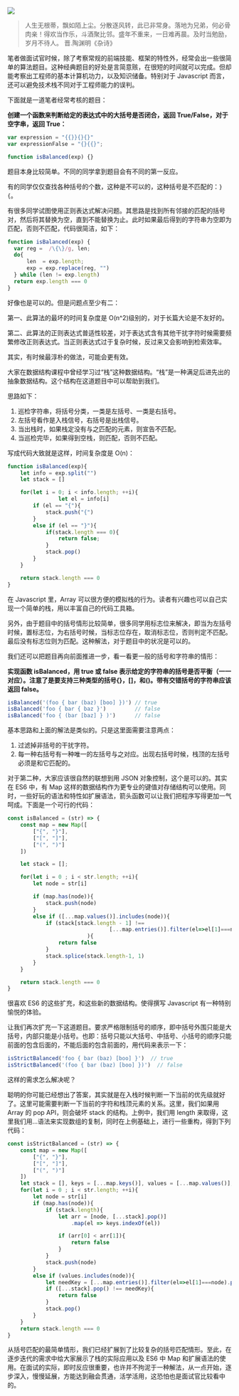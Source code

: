 ![](https://p0.ssl.qhimg.com/t0137eedca1196c5ab1.png)


> 人生无根蒂，飘如陌上尘。分散逐风转，此已非常身。落地为兄弟，何必骨肉亲！得欢当作乐，斗酒聚比邻。盛年不重来，一日难再晨。及时当勉励，岁月不待人。 晋.陶渊明《杂诗》

笔者做面试官时候，除了考察常规的前端技能、框架的特性外，经常会出一些很简单的算法题目。这种经典题目的好处是言简意赅，在很短的时间就可以完成。但却能考察出工程师的基本计算机功力，以及知识储备。特别对于 Javascript 而言，还可以避免技术栈不同对于工程师能力的误判。

下面就是一道笔者经常考核的题目：

**创建一个函数来判断给定的表达式中的大括号是否闭合，返回 True/False，对于空字串，返回 True：**

```Javascript
var expression = "{{}}{}{}"
var expressionFalse = "{}{{}";

function isBalanced(exp) {}
```

题目本身比较简单。不同的同学拿到题目会有不同的第一反应。

有的同学仅仅查找各种括号的个数，这种是不可以的，这种括号是不匹配的：`}{`。

有很多同学试图使用正则表达式解决问题。其思路是找到所有邻接的匹配的括号对，然后将其替换为空，直到不能替换为止。此时如果最后得到的字符串为空即为匹配，否则不匹配，代码很简洁，如下：

```Javascript
function isBalanced(exp) {
  var reg =  /\{\}/g, len;
  do{
      len  = exp.length;
      exp = exp.replace(reg, "")
  } while (len != exp.length)
  return exp.length === 0
}
```

好像也是可以的。但是问题点至少有二：

第一、此算法的最坏的时间复杂度是 O(n^2)级别的，对于长篇大论是不友好的。

第二、此算法的正则表达式普适性较差，对于表达式含有其他干扰字符时候需要频繁修改正则表达式。当正则表达式过于复杂时候，反过来又会影响到检索效率。

其实，有时候最淳朴的做法，可能会更有效。

大家在数据结构课程中曾经学习过“栈”这种数据结构。“栈”是一种满足后进先出的抽象数据结构。这个结构在这道题目中可以帮助到我们。

思路如下：

1. 巡检字符串，将括号分类，一类是左括号、一类是右括号。
2. 左括号看作是入栈信号，右括号是出栈信号。
3. 当出栈时，如果栈定没有与之匹配的元素，则宣告不匹配。
4. 当巡检完毕，如果得到空栈，则匹配，否则不匹配。

写成代码大致就是这样，时间复杂度是 O(n)：

```Javascript
function isBalanced(exp){
	let info = exp.split("")
	let stack = []

	for(let i = 0; i < info.length; ++i){
                let el = info[i]
		if (el == "{"){
			stack.push("{")
		}
		else if (el == "}"){
			if(stack.length === 0){
				return false;
			}
			stack.pop()
		}
	}

	return stack.length === 0
}
```

在 Javascript 里，Array 可以很方便的模拟栈的行为。读者有兴趣也可以自己实现一个简单的栈，用以丰富自己的代码工具箱。

另外，由于题目中的括号情形比较简单，很多同学用标志位来解决，即当为左括号时候，置标志位，为右括号时候，当标志位存在，取消标志位，否则判定不匹配。最后没有标志位则为匹配。这种解法，对于题目中的状况是可以的。

我们还可以把题目再向前面推进一步，看一看更一般的括号和字符串的情形：

**实现函数 isBalanced，用 true 或 false 表示给定的字符串的括号是否平衡（一一对应）。注意了是要支持三种类型的括号{}，[]，和()。带有交错括号的字符串应该返回 false。**

```Javascript
isBalanced('(foo { bar (baz) [boo] })') // true
isBalanced('foo { bar { baz }')         // false
isBalanced('foo { (bar [baz] } )')      // false
```

基本思路和上面的解法是类似的。只是这里面需要注意两点：

1. 过滤掉非括号的干扰字符。
2. 每一种右括号有一种唯一的左括号与之对应。出现右括号时候，栈顶的左括号必须是和它匹配的。

对于第二种，大家应该很自然的联想到用 JSON 对象控制，这个是可以的。其实在 ES6 中，有 Map 这样的数据结构作为更专业的键值对存储结构可以使用。同时，一些好玩的语法和特性如扩展语法，箭头函数可以让我们把程序写得更加一气呵成。下面是一个可行的代码：

```Javascript
const isBalanced = (str) => {
	const map = new Map([
		["{", "}"],
		["[", "]"],
		["(", ")"]
	])

	let stack = [];

	for(let i = 0 ; i < str.length; ++i){
		let node = str[i]

		if (map.has(node)){
			stack.push(node)
		}
		else if ([...map.values()].includes(node)){
			if (stack[stack.length - 1] !==
                                [...map.entries()].filter(el=>el[1]===node).pop().shift()
                         ){
				return false
			}
			stack.splice(stack.length-1, 1)
		}
	}

	return stack.length === 0
}
```

很喜欢 ES6 的这些扩充，和这些新的数据结构。使得撰写 Javascript 有一种特别愉悦的体验。

让我们再次扩充一下这道题目。要求严格限制括号的顺序，即中括号外围只能是大括号，内部只能是小括号。也即：括号只能以大括号、中括号、小括号的顺序只能前面的包含后面的，不能后面的包含前面的，用代码来表示一下：

```Javascript
isStrictBalanced('foo { bar (baz) [boo] }')  // true
isStrictBalanced('(foo { bar (baz) [boo] })')  // false
```

这样的需求怎么解决呢？

聪明的你可能已经想出了答案，其实就是在入栈时候判断一下当前的优先级就好了。这里可能需要判断一下当前的字符和栈顶元素的关系。这里，我们如果用 Array 的 pop API，则会破坏 stack 的结构。上例中，我们用 length 来取得，这里我们用...语法来实现数组的复制，同时在上例基础上，进行一些重构，得到下列代码：

```Javascript
const isStrictBalanced = (str) => {
    const map = new Map([
        ["{", "}"],
        ["[", "]"],
        ["(", ")"]
    ])
    let stack = [], keys = [...map.keys()], values = [...map.values()];
    for(let i = 0 ; i < str.length; ++i){
        let node = str[i]
        if (map.has(node)){
            if (stack.length){
                let arr = [node, [...stack].pop()]
                    .map(el => keys.indexOf(el))

                if (arr[0] < arr[1]){
                    return false
                }
            }
            stack.push(node)
        }
        else if (values.includes(node)){
            let needKey = [...map.entries()].filter(el=>el[1]===node).pop().shift()
            if ([...stack].pop() !== needKey){
                return false
            }
            stack.pop()
        }
    }
    return stack.length === 0
}
```

从括号匹配的最简单情形，我们已经扩展到了比较复杂的括号匹配情形。至此，在逐步迭代的需求中给大家展示了栈的实际应用以及 ES6 中 Map 和扩展语法的使用。在面试的实际，即时反应很重要，也许并不拘泥于一种解法，从一点开始，逐步深入，慢慢延展，方能达到融会贯通，活学活用，这恐怕也是面试官比较看中的。
